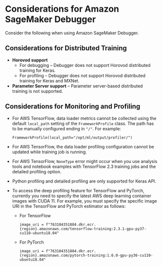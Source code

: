 # Considerations for Amazon SageMaker Debugger<a name="debugger-considerations"></a>

Consider the following when using Amazon SageMaker Debugger\.

## Considerations for Distributed Training<a name="w1228aac24c16c43c16b5"></a>
+ **Horovod support** 
  + For debugging – Debugger does not support Horovod distributed training for Keras\.
  + For profiling – Debugger does not support Horovod distributed training for Keras and MXNet\.
+ **Parameter Server support** – Parameter server\-based distributed training is not supported\.

## Considerations for Monitoring and Profiling<a name="w1228aac24c16c43c16b7"></a>
+ For AWS TensorFlow, data loader metrics cannot be collected using the default `local_path` setting of the `FrameworkProfile` class\. The path has to be manually configured ending in `"/"`\. For example:

  ```
  FrameworkProfile(local_path="/opt/ml/output/profiler/")
  ```
+ For AWS TensorFlow, the data loader profiling configuration cannot be updated while training job is running\.
+ For AWS TensorFlow, `NoneType` error might occur when you use analysis tools and notebook examples with TensorFlow 2\.3 training jobs and the detailed profiling option\.
+ Python profiling and detailed profiling are only supported for Keras API\.
+ To access the deep profiling feature for TensorFlow and PyTorch, currently you need to specify the latest AWS deep learning container images with CUDA 11\. For example, you must specify the specific image URI in the TensorFlow and PyTorch estimator as follows:
  + For TensorFlow

    ```
    image_uri = f"763104351884.dkr.ecr.{region}.amazonaws.com/tensorflow-training:2.3.1-gpu-py37-cu110-ubuntu18.04"
    ```
  + For PyTorch

    ```
    image_uri = f"763104351884.dkr.ecr.{region}.amazonaws.com/pytorch-training:1.6.0-gpu-py36-cu110-ubuntu18.04"
    ```